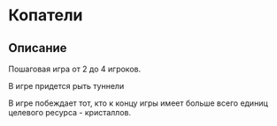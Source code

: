 # Копатели

## Описание
Пошаговая игра от 2 до 4 игроков.

В игре придется рыть туннели

В игре побеждает тот, кто к концу игры имеет больше
всего единиц целевого ресурса - кристаллов.

